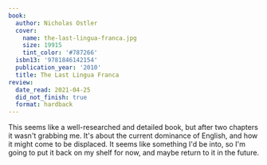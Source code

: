 ```yaml
---
book:
  author: Nicholas Ostler
  cover:
    name: the-last-lingua-franca.jpg
    size: 19915
    tint_color: '#787266'
  isbn13: '9781846142154'
  publication_year: '2010'
  title: The Last Lingua Franca
review:
  date_read: 2021-04-25
  did_not_finish: true
  format: hardback
---
```


This seems like a well-researched and detailed book, but after two chapters it wasn't grabbing me.
It's about the current dominance of English, and how it might come to be displaced.
It seems like something I'd be into, so I'm going to put it back on my shelf for now, and maybe return to it in the future.